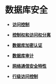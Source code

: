 # 数据库安全<a name="ZH-CN_CONCEPT_0252569391"></a>

-   **[访问控制](访问控制.md)**  

-   **[控制权和访问权分离](控制权和访问权分离.md)**  

-   **[数据库加密认证](数据库加密认证.md)**  

-   **[数据库审计](数据库审计.md)**  

-   **[网络通信安全特性](网络通信安全特性.md)**  

-   **[行级访问控制](行级访问控制.md)**  


